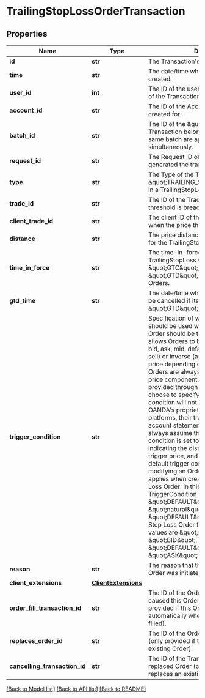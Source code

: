# TrailingStopLossOrderTransaction

## Properties
Name | Type | Description | Notes
------------ | ------------- | ------------- | -------------
**id** | **str** | The Transaction&#39;s Identifier. | [optional] 
**time** | **str** | The date/time when the Transaction was created. | [optional] 
**user_id** | **int** | The ID of the user that initiated the creation of the Transaction. | [optional] 
**account_id** | **str** | The ID of the Account the Transaction was created for. | [optional] 
**batch_id** | **str** | The ID of the \&quot;batch\&quot; that the Transaction belongs to. Transactions in the same batch are applied to the Account simultaneously. | [optional] 
**request_id** | **str** | The Request ID of the request which generated the transaction. | [optional] 
**type** | **str** | The Type of the Transaction. Always set to \&quot;TRAILING_STOP_LOSS_ORDER\&quot; in a TrailingStopLossOrderTransaction. | [optional] 
**trade_id** | **str** | The ID of the Trade to close when the price threshold is breached. | [optional] 
**client_trade_id** | **str** | The client ID of the Trade to be closed when the price threshold is breached. | [optional] 
**distance** | **str** | The price distance (in price units) specified for the TrailingStopLoss Order. | [optional] 
**time_in_force** | **str** | The time-in-force requested for the TrailingStopLoss Order. Restricted to \&quot;GTC\&quot;, \&quot;GFD\&quot; and \&quot;GTD\&quot; for TrailingStopLoss Orders. | [optional] 
**gtd_time** | **str** | The date/time when the StopLoss Order will be cancelled if its timeInForce is \&quot;GTD\&quot;. | [optional] 
**trigger_condition** | **str** | Specification of which price component should be used when determining if an Order should be triggered and filled. This allows Orders to be triggered based on the bid, ask, mid, default (ask for buy, bid for sell) or inverse (ask for sell, bid for buy) price depending on the desired behaviour. Orders are always filled using their default price component. This feature is only provided through the REST API. Clients who choose to specify a non-default trigger condition will not see it reflected in any of OANDA&#39;s proprietary or partner trading platforms, their transaction history or their account statements. OANDA platforms always assume that an Order&#39;s trigger condition is set to the default value when indicating the distance from an Order&#39;s trigger price, and will always provide the default trigger condition when creating or modifying an Order. A special restriction applies when creating a guaranteed Stop Loss Order. In this case the TriggerCondition value must either be \&quot;DEFAULT\&quot;, or the \&quot;natural\&quot; trigger side \&quot;DEFAULT\&quot; results in. So for a Stop Loss Order for a long trade valid values are \&quot;DEFAULT\&quot; and \&quot;BID\&quot;, and for short trades \&quot;DEFAULT\&quot; and \&quot;ASK\&quot; are valid. | [optional] 
**reason** | **str** | The reason that the Trailing Stop Loss Order was initiated | [optional] 
**client_extensions** | [**ClientExtensions**](ClientExtensions.md) |  | [optional] 
**order_fill_transaction_id** | **str** | The ID of the OrderFill Transaction that caused this Order to be created (only provided if this Order was created automatically when another Order was filled). | [optional] 
**replaces_order_id** | **str** | The ID of the Order that this Order replaces (only provided if this Order replaces an existing Order). | [optional] 
**cancelling_transaction_id** | **str** | The ID of the Transaction that cancels the replaced Order (only provided if this Order replaces an existing Order). | [optional] 

[[Back to Model list]](../README.md#documentation-for-models) [[Back to API list]](../README.md#documentation-for-api-endpoints) [[Back to README]](../README.md)


